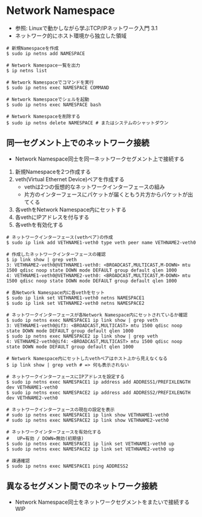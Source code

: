 # Network Namespace
- 参照: Linuxで動かしながら学ぶTCP/IPネットワーク入門 3.1
- ネットワーク的にホスト環境から独立した領域

```
# 新規Namespaceを作成
$ sudo ip netns add NAMESPACE

# Network Namespace一覧を出力
$ ip netns list

# Network Namespaceでコマンドを実行
$ sudo ip netns exec NAMESPACE COMMAND

# Network Namespaceでシェルを起動
$ sudo ip netns exec NAMESPACE bash

# Network Namespaceを削除する
$ sudo ip netns delete NAMESPACE # またはシステムのシャットダウン
```

## 同一セグメント上でのネットワーク接続
- Network Namespace同士を同一ネットワークセグメント上で接続する
1. 新規Namespaceを2つ作成する
2. veth(Virtual Ethernet Device)ペアを作成する
    - vethは2つの仮想的なネットワークインターフェースの組み
    - 片方のインターフェースにパケットが届くともう片方からパケットが出てくる
3. 各vethをNetwork Namespace内にセットする
4. 各vethにIPアドレスを付与する
5. 各vethを有効化する

```
# ネットワークインターフェース(vethペア)の作成
$ sudo ip link add VETHNAME1-veth0 type veth peer name VETHNAME2-veth0

# 作成したネットワークインターフェースの確認
$ ip link show | grep veth
3: VETHNAME2-veth0@VETHNAME1-veth0: <BROADCAST,MULTICAST,M-DOWN> mtu 1500 qdisc noop state DOWN mode DEFAULT group default qlen 1000
4: VETHNAME1-veth0@VETHNAME2-veth0: <BROADCAST,MULTICAST,M-DOWN> mtu 1500 qdisc noop state DOWN mode DEFAULT group default qlen 1000

# 各Network Namespace内に各vethをセット
$ sudo ip link set VETHNAME1-veth0 netns NAMESPACE1
$ sudo ip link set VETHNAME2-veth0 netns NAMESPACE2

# ネットワークインターフェースが各Network Namespace内にセットされているか確認
$ sudo ip netns exec NAMESPACE1 ip link show | grep veth
3: VETHNAME1-veth0@if3: <BROADCAST,MULTICAST> mtu 1500 qdisc noop state DOWN mode DEFAULT group default qlen 1000
$ sudo ip netns exec NAMESPACE2 ip link show | grep veth
4: VETHNAME2-veth0@if4: <BROADCAST,MULTICAST> mtu 1500 qdisc noop state DOWN mode DEFAULT group default qlen 1000

# Network Namespace内にセットしたvethペアはホスト上から見えなくなる
$ ip link show | grep veth # => 何も表示されない

# ネットワークインターフェースにIPアドレスを設定する
$ sudo ip netns exec NAMESPACE1 ip address add ADDRESS1/PREFIXLENGTH dev VETHNAME1-veth0
$ sudo ip netns exec NAMESPACE2 ip address add ADDRESS2/PREFIXLENGTH dev VETHNAME2-veth0

# ネットワークインターフェースの現在の設定を表示
# sudo ip netns exec NAMESPACE1 ip link show VETHNAME1-veth0
# sudo ip netns exec NAMESPACE2 ip link show VETHNAME2-veth0

# ネットワークインターフェースを有効化する
#   UP=有効 / DOWN=無効(初期値)
$ sudo ip netns exec NAMESPACE1 ip link set VETHNAME1-veth0 up
$ sudo ip netns exec NAMESPACE2 ip link set VETHNAME2-veth0 up

# 疎通確認
$ sudo ip netns exec NAMESPACE1 ping ADDRESS2
```

## 異なるセグメント間でのネットワーク接続
- Network Namespace同士をネットワークセグメントをまたいで接続する
WIP
